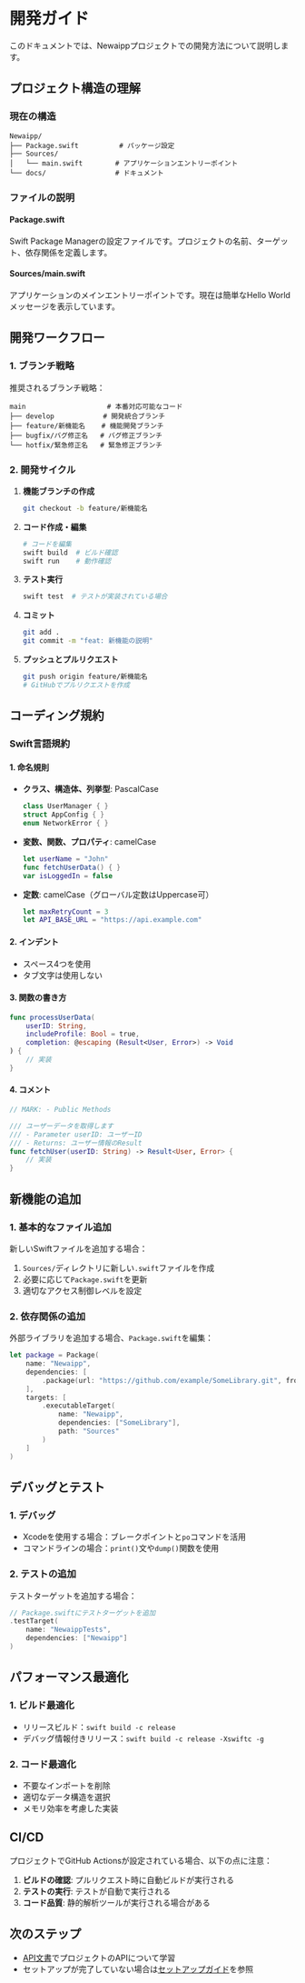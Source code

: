 # 開発ガイド

このドキュメントでは、Newaippプロジェクトでの開発方法について説明します。

## プロジェクト構造の理解

### 現在の構造

```
Newaipp/
├── Package.swift          # パッケージ設定
├── Sources/
│   └── main.swift        # アプリケーションエントリーポイント
└── docs/                 # ドキュメント
```

### ファイルの説明

#### Package.swift
Swift Package Managerの設定ファイルです。プロジェクトの名前、ターゲット、依存関係を定義します。

#### Sources/main.swift
アプリケーションのメインエントリーポイントです。現在は簡単なHello Worldメッセージを表示しています。

## 開発ワークフロー

### 1. ブランチ戦略

推奨されるブランチ戦略：

```
main                    # 本番対応可能なコード
├── develop            # 開発統合ブランチ
├── feature/新機能名    # 機能開発ブランチ
├── bugfix/バグ修正名   # バグ修正ブランチ
└── hotfix/緊急修正名   # 緊急修正ブランチ
```

### 2. 開発サイクル

1. **機能ブランチの作成**
   ```bash
   git checkout -b feature/新機能名
   ```

2. **コード作成・編集**
   ```bash
   # コードを編集
   swift build  # ビルド確認
   swift run    # 動作確認
   ```

3. **テスト実行**
   ```bash
   swift test  # テストが実装されている場合
   ```

4. **コミット**
   ```bash
   git add .
   git commit -m "feat: 新機能の説明"
   ```

5. **プッシュとプルリクエスト**
   ```bash
   git push origin feature/新機能名
   # GitHubでプルリクエストを作成
   ```

## コーディング規約

### Swift言語規約

#### 1. 命名規則

- **クラス、構造体、列挙型**: PascalCase
  ```swift
  class UserManager { }
  struct AppConfig { }
  enum NetworkError { }
  ```

- **変数、関数、プロパティ**: camelCase
  ```swift
  let userName = "John"
  func fetchUserData() { }
  var isLoggedIn = false
  ```

- **定数**: camelCase（グローバル定数はUppercase可）
  ```swift
  let maxRetryCount = 3
  let API_BASE_URL = "https://api.example.com"
  ```

#### 2. インデント

- スペース4つを使用
- タブ文字は使用しない

#### 3. 関数の書き方

```swift
func processUserData(
    userID: String,
    includeProfile: Bool = true,
    completion: @escaping (Result<User, Error>) -> Void
) {
    // 実装
}
```

#### 4. コメント

```swift
// MARK: - Public Methods

/// ユーザーデータを取得します
/// - Parameter userID: ユーザーID
/// - Returns: ユーザー情報のResult
func fetchUser(userID: String) -> Result<User, Error> {
    // 実装
}
```

## 新機能の追加

### 1. 基本的なファイル追加

新しいSwiftファイルを追加する場合：

1. `Sources/`ディレクトリに新しい`.swift`ファイルを作成
2. 必要に応じて`Package.swift`を更新
3. 適切なアクセス制御レベルを設定

### 2. 依存関係の追加

外部ライブラリを追加する場合、`Package.swift`を編集：

```swift
let package = Package(
    name: "Newaipp",
    dependencies: [
        .package(url: "https://github.com/example/SomeLibrary.git", from: "1.0.0")
    ],
    targets: [
        .executableTarget(
            name: "Newaipp",
            dependencies: ["SomeLibrary"],
            path: "Sources"
        )
    ]
)
```

## デバッグとテスト

### 1. デバッグ

- Xcodeを使用する場合：ブレークポイントと`po`コマンドを活用
- コマンドラインの場合：`print()`文や`dump()`関数を使用

### 2. テストの追加

テストターゲットを追加する場合：

```swift
// Package.swiftにテストターゲットを追加
.testTarget(
    name: "NewaippTests",
    dependencies: ["Newaipp"]
)
```

## パフォーマンス最適化

### 1. ビルド最適化

- リリースビルド：`swift build -c release`
- デバッグ情報付きリリース：`swift build -c release -Xswiftc -g`

### 2. コード最適化

- 不要なインポートを削除
- 適切なデータ構造を選択
- メモリ効率を考慮した実装

## CI/CD

プロジェクトでGitHub Actionsが設定されている場合、以下の点に注意：

1. **ビルドの確認**: プルリクエスト時に自動ビルドが実行される
2. **テストの実行**: テストが自動で実行される
3. **コード品質**: 静的解析ツールが実行される場合がある

## 次のステップ

- [API文書](API.md)でプロジェクトのAPIについて学習
- セットアップが完了していない場合は[セットアップガイド](SETUP.md)を参照